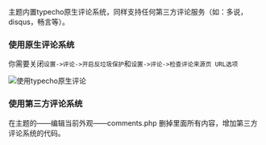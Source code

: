 主题内置typecho原生评论系统，同样支持任何第三方评论服务（如：多说，disqus，畅言等）。

### 使用原生评论系统

 你需要关闭`设置->评论->开启反垃圾保护`和`设置->评论->检查评论来源页 URL选项`


![使用typecho原生评论][1]


  [1]: https://www.ihewro.com/usr/uploads/2017/03/343938553.jpg

### 使用第三方评论系统

在主题的——编辑当前外观——comments.php 删掉里面所有内容，增加第三方评论系统的代码。
